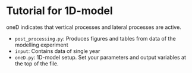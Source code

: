 # Tutorial for 1D-model
oneD indicates that vertical processes and lateral processes are active.

- `post_processing.py`: Produces figures and tables from data of the modelling experiment
- `input`: Contains data of single year
- `oneD.py`: 1D-model setup. Set your parameters and output variables at the top of
the file.
